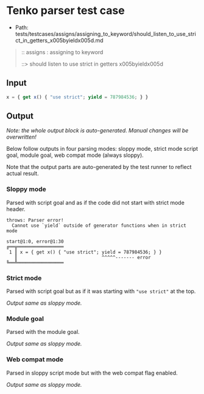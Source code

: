 # Tenko parser test case

- Path: tests/testcases/assigns/assigning_to_keyword/should_listen_to_use_strict_in_getters_x005byieldx005d.md

> :: assigns : assigning to keyword
>
> ::> should listen to use strict in getters x005byieldx005d

## Input

`````js
x = { get x() { "use strict"; yield = 787984536; } }
`````

## Output

_Note: the whole output block is auto-generated. Manual changes will be overwritten!_

Below follow outputs in four parsing modes: sloppy mode, strict mode script goal, module goal, web compat mode (always sloppy).

Note that the output parts are auto-generated by the test runner to reflect actual result.

### Sloppy mode

Parsed with script goal and as if the code did not start with strict mode header.

`````
throws: Parser error!
  Cannot use `yield` outside of generator functions when in strict mode

start@1:0, error@1:30
╔══╦═════════════════
 1 ║ x = { get x() { "use strict"; yield = 787984536; } }
   ║                               ^^^^^------- error
╚══╩═════════════════

`````

### Strict mode

Parsed with script goal but as if it was starting with `"use strict"` at the top.

_Output same as sloppy mode._

### Module goal

Parsed with the module goal.

_Output same as sloppy mode._

### Web compat mode

Parsed in sloppy script mode but with the web compat flag enabled.

_Output same as sloppy mode._

